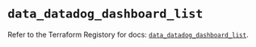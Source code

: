 # `data_datadog_dashboard_list`

Refer to the Terraform Registory for docs: [`data_datadog_dashboard_list`](https://www.terraform.io/docs/providers/datadog/d/dashboard_list).
